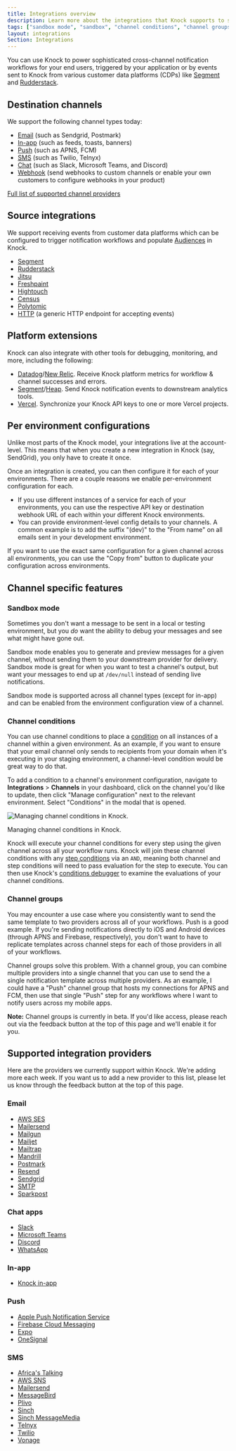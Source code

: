 ```yaml
---
title: Integrations overview
description: Learn more about the integrations that Knock supports to send notifications and receive events. Send notifications to Email, SMS, Push, and Chat apps like Slack with a single API call and trigger them via events from your customer data platforms.
tags: ["sandbox mode", "sandbox", "channel conditions", "channel groups"]
layout: integrations
Section: Integrations
---
```


You can use Knock to power sophisticated cross-channel notification workflows for your end users, triggered by your application or by events sent to Knock from various customer data platforms (CDPs) like [Segment](https://segment.com) and [Rudderstack](https://rudderstack.com).

## Destination channels

We support the following channel types today:

- [Email](/integrations/email/overview) (such as Sendgrid, Postmark)
- [In-app](/integrations/in-app/overview) (such as feeds, toasts, banners)
- [Push](/integrations/push/overview) (such as APNS, FCM)
- [SMS](/integrations/sms/overview) (such as Twilio, Telnyx)
- [Chat](/integrations/chat/overview) (such as Slack, Microsoft Teams, and Discord)
- [Webhook](/integrations/webhook/overview) (send webhooks to custom channels or enable your own customers to configure webhooks in your product)

[Full list of supported channel providers](https://knock.app/integrations?type=channel)

## Source integrations

We support receiving events from customer data platforms which can be configured to trigger notification workflows and populate [Audiences](/concepts/audiences) in Knock.

- [Segment](/integrations/sources/segment)
- [Rudderstack](/integrations/sources/rudderstack)
- [Jitsu](/integrations/sources/jitsu)
- [Freshpaint](/integrations/sources/freshpaint)
- [Hightouch](/integrations/sources/hightouch)
- [Census](/integrations/sources/census)
- [Polytomic](/integrations/sources/polytomic)
- [HTTP](/integrations/sources/http) (a generic HTTP endpoint for accepting events)

## Platform extensions

Knock can also integrate with other tools for debugging, monitoring, and more, including the following:

- [Datadog](/integrations/extensions/datadog)/[New Relic](/integrations/extensions/new-relic). Receive Knock platform metrics for workflow & channel successes and errors.
- [Segment](/integrations/extensions/segment)/[Heap](/integrations/extensions/heap). Send Knock notification events to downstream analytics tools.
- [Vercel](/integrations/extensions/vercel). Synchronize your Knock API keys to one or more Vercel projects.

## Per environment configurations

Unlike most parts of the Knock model, your integrations live at the account-level. This means that when you create a new integration in Knock (say, SendGrid), you only have to create it once.

Once an integration is created, you can then configure it for each of your environments. There are a couple reasons we enable per-environment configuration for each.

- If you use different instances of a service for each of your environments, you can use the respective API key or destination webhook URL of each within your different Knock environments.
- You can provide environment-level config details to your channels. A common example is to add the suffix "(dev)" to the "From name" on all emails sent in your development environment.

If you want to use the exact same configuration for a given channel across all environments, you can use the "Copy from" button to duplicate your configuration across environments.

## Channel specific features

### Sandbox mode

Sometimes you don't want a message to be sent in a local or testing environment, but you _do_ want the ability to debug your messages and see what might have gone out.

Sandbox mode enables you to generate and preview messages for a given channel, without sending them to your downstream provider for delivery. Sandbox mode is great for when you want to test a channel's output, but want your messages to end up at `/dev/null` instead of sending live notifications.

Sandbox mode is supported across all channel types (except for in-app) and can be enabled from the environment configuration view of a channel.

### Channel conditions

You can use channel conditions to place a [condition](/send-and-manage-data/conditions) on all instances of a channel within a given environment. As an example, if you want to ensure that your email channel only sends to recipients from your domain when it's executing in your staging environment, a channel-level condition would be great way to do that.

To add a condition to a channel's environment configuration, navigate to **Integrations** > **Channels** in your dashboard, click on the channel you'd like to update, then click "Manage configuration" next to the relevant environment. Select "Conditions" in the modal that is opened.

![Managing channel conditions in Knock.](/images/integrations/channel-conditions-editor.png)

<figcaption>Managing channel conditions in Knock.</figcaption>

Knock will execute your channel conditions for every step using the given channel across all your workflow runs. Knock will join these channel conditions with any [step conditions](/designing-workflows/step-conditions) via an `AND`, meaning both channel and step conditions will need to pass evaluation for the step to execute. You can then use Knock's [conditions debugger](/send-and-manage-data/conditions#debugging-conditions) to examine the evaluations of your channel conditions.

### Channel groups

You may encounter a use case where you consistently want to send the same template to two providers across all of your workflows. Push is a good example. If you're sending notifications directly to iOS and Android devices (through APNS and Firebase, respectively), you don't want to have to replicate templates across channel steps for each of those providers in all of your workflows.

Channel groups solve this problem. With a channel group, you can combine multiple providers into a single channel that you can use to send the a single notification template across multiple providers. As an example, I could have a "Push" channel group that hosts my connections for APNS and FCM, then use that single "Push" step for any workflows where I want to notify users across my mobile apps.

**Note:** Channel groups is currently in beta. If you'd like access, please reach out via the feedback button at the top of this page and we'll enable it for you.

## Supported integration providers

Here are the providers we currently support within Knock. We're adding more each week. If you want us to add a new provider to this list, please let us know through the feedback button at the top of this page.

### Email

- [AWS SES](/integrations/email/aws-ses)
- [Mailersend](/integrations/email/mailersend)
- [Mailgun](/integrations/email/mailgun)
- [Mailjet](/integrations/email/mailjet)
- [Mailtrap](/integrations/email/mailtrap)
- [Mandrill](/integrations/email/mandrill)
- [Postmark](/integrations/email/postmark)
- [Resend](/integrations/email/resend)
- [Sendgrid](/integrations/email/sendgrid)
- [SMTP](/integrations/email/smtp)
- [Sparkpost](/integrations/email/sparkpost)

### Chat apps

- [Slack](/integrations/chat/slack/overview)
- [Microsoft Teams](/integrations/chat/microsoft-teams/overview)
- [Discord](/integrations/chat/discord)
- [WhatsApp](/integrations/chat/whatsapp)

### In-app

- [Knock in-app](/integrations/in-app/knock)

### Push

- [Apple Push Notification Service](/integrations/push/apns)
- [Firebase Cloud Messaging](/integrations/push/firebase)
- [Expo](/integrations/push/expo)
- [OneSignal](/integrations/push/one-signal)

### SMS

- [Africa's Talking](/integrations/sms/africas-talking)
- [AWS SNS](/integrations/sms/aws-sns)
- [Mailersend](/integrations/sms/mailersend)
- [MessageBird](/integrations/sms/messagebird)
- [Plivo](/integrations/sms/plivo)
- [Sinch](/integrations/sms/sinch)
- [Sinch MessageMedia](/integrations/sms/sinch-message-media)
- [Telnyx](/integrations/sms/telnyx)
- [Twilio](/integrations/sms/twilio)
- [Vonage](/integrations/sms/vonage)

<!-- adding this for a test!=-->